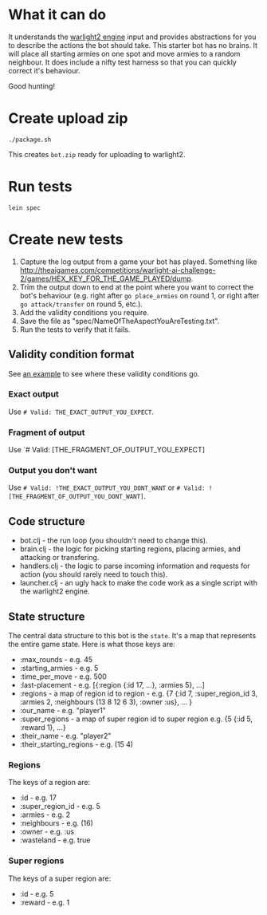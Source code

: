 # What it can do

It understands the [warlight2 engine](http://theaigames.com/competitions/warlight-ai-challenge-2#) input and provides abstractions for you to describe the actions the bot should take. This starter bot has no brains. It will place all starting armies on one spot and move armies to a random neighbour. It does include a nifty test harness so that you can quickly correct it's behaviour.

Good hunting!

# Create upload zip

    ./package.sh

This creates `bot.zip` ready for uploading to warlight2.

# Run tests

    lein spec

# Create new tests

1. Capture the log output from a game your bot has played. Something like http://theaigames.com/competitions/warlight-ai-challenge-2/games/HEX_KEY_FOR_THE_GAME_PLAYED/dump.
2. Trim the output down to end at the point where you want to correct the bot's behaviour (e.g. right after `go place_armies` on round 1, or right after `go attack/transfer` on round 5, etc.).
3. Add the validity conditions you require.
4. Save the file as "spec/NameOfTheAspectYouAreTesting.txt".
5. Run the tests to verify that it fails.

## Validity condition format

See [an example](https://github.com/curious-attempt-bunny/warlight2-starterbot-clojure/blob/master/spec/Attacks.txt#L47) to see where these validity conditions go.

### Exact output

Use `# Valid: THE_EXACT_OUTPUT_YOU_EXPECT`.

### Fragment of output

Use `# Valid: [THE_FRAGMENT_OF_OUTPUT_YOU_EXPECT]

### Output you don't want

Use `# Valid: !THE_EXACT_OUTPUT_YOU_DONT_WANT` or `# Valid: ![THE_FRAGMENT_OF_OUTPUT_YOU_DONT_WANT]`.

## Code structure

* bot.clj - the run loop (you shouldn't need to change this).
* brain.clj - the logic for picking starting regions, placing armies, and attacking or transfering.
* handlers.clj - the logic to parse incoming information and requests for action (you should rarely need to touch this).
* launcher.clj - an ugly hack to make the code work as a single script with the warlight2 engine.

## State structure

The central data structure to this bot is the `state`. It's a map that represents the entire game state. Here is what those keys are:

* :max_rounds - e.g. 45
* :starting_armies - e.g. 5
* :time_per_move - e.g. 500
* :last-placement - e.g. [{:region {:id 17, ...}, :armies 5}, ...]
* :regions - a map of region id to region - e.g. {7 {:id 7, :super_region_id 3, :armies 2, :neighbours (13 8 12 6 3), :owner :us}, ... }
* :our_name - e.g. "player1"
* :super_regions - a map of super region id to super region e.g. {5 {:id 5, :reward 1}, ...}
* :their_name - e.g. "player2"
* :their_starting_regions - e.g. (15 4)

### Regions

The keys of a region are:

* :id - e.g. 17
* :super_region_id - e.g. 5
* :armies - e.g. 2
* :neighbours - e.g. (16)
* :owner - e.g. :us
* :wasteland - e.g. true

### Super regions

The keys of a super region are:

* :id - e.g. 5
* :reward - e.g. 1
